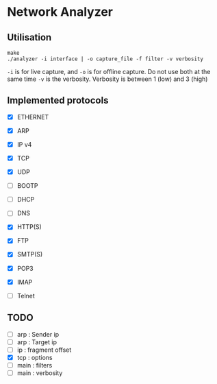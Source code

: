 # Network Analyzer

## Utilisation

    make
    ./analyzer -i interface | -o capture_file -f filter -v verbosity

`-i` is for live capture, and `-o` is for offline capture. Do not use both at the same time
`-v` is the verbosity. Verbosity is between 1 (low) and 3 (high)

## Implemented protocols

* [x] ETHERNET
* [x] ARP           
* [x] IP v4         
* [x] TCP          
* [X] UDP
* [ ] BOOTP
* [ ] DHCP
* [ ] DNS
* [X] HTTP(S)
* [x] FTP
* [x] SMTP(S)
* [x] POP3
* [x] IMAP
* [ ] Telnet


## TODO

* [ ] arp : Sender ip
* [ ] arp : Target ip
* [ ] ip :  fragment offset
* [x] tcp : options
* [ ] main : filters
* [ ] main : verbosity
